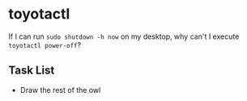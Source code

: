 # toyotactl
If I can run `sudo shutdown -h now` on my desktop, why can't I execute `toyotactl power-off`?

## Task List
- Draw the rest of the owl